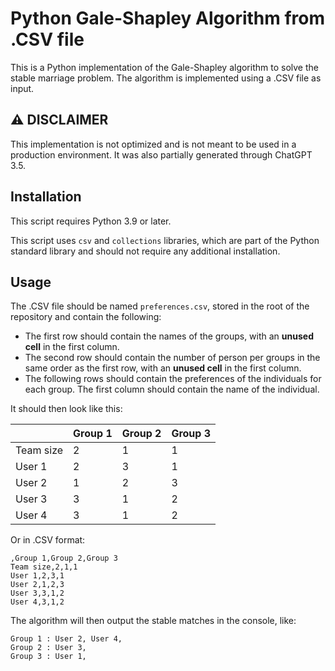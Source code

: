 # Python Gale-Shapley Algorithm from .CSV file

This is a Python implementation of the Gale-Shapley algorithm to solve the stable marriage problem. The algorithm is
implemented using a .CSV file as input.

## ⚠️ DISCLAIMER

This implementation is not optimized and is not meant to be used in a production environment. It was also partially
generated through ChatGPT 3.5.

## Installation

This script requires Python 3.9 or later.

This script uses `csv` and `collections` libraries, which are part of the Python standard library and should not require
any additional installation.

## Usage

The .CSV file should be named `preferences.csv`, stored in the root of the repository and contain the following:

- The first row should contain the names of the groups, with an **unused cell** in the first column.
- The second row should contain the number of person per groups in the same order as the first row, with an **unused
  cell**
  in the first column.
- The following rows should contain the preferences of the individuals for each group. The first
  column should contain the name of the individual.

It should then look like this:

|           | Group 1 | Group 2 | Group 3 |
|-----------|---------|---------|---------|
| Team size | 2       | 1       | 1       |
| User 1    | 2       | 3       | 1       |
| User 2    | 1       | 2       | 3       |
| User 3    | 3       | 1       | 2       |
| User 4    | 3       | 1       | 2       |

Or in .CSV format:

```csv
,Group 1,Group 2,Group 3
Team size,2,1,1
User 1,2,3,1
User 2,1,2,3
User 3,3,1,2
User 4,3,1,2
```

The algorithm will then output the stable matches in the console, like:

```text
Group 1 : User 2, User 4, 
Group 2 : User 3, 
Group 3 : User 1, 
```